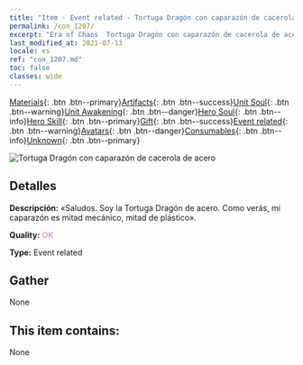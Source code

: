 ```yaml
---
title: "Item - Event related - Tortuga Dragón con caparazón de cacerola de acero"
permalink: /con_1207/
excerpt: "Era of Chaos  Tortuga Dragón con caparazón de cacerola de acero"
last_modified_at: 2021-07-13
locale: es
ref: "con_1207.md"
toc: false
classes: wide
---
```

 [Materials](/ItemsES/){: .btn .btn--primary}[Artifacts](/ItemsES/Artifacts/){: .btn .btn--success}[Unit Soul](/ItemsES/UnitSoul/){: .btn .btn--warning}[Unit Awakening](/ItemsES/UnitAwakening/){: .btn .btn--danger}[Hero Soul](/ItemsES/HeroSoul/){: .btn .btn--info}[Hero Skill](/ItemsES/HeroSkill/){: .btn .btn--primary}[Gift](/ItemsES/Gift/){: .btn .btn--success}[Event related](/ItemsES/Events/){: .btn .btn--warning}[Avatars](/ItemsES/Avatars/){: .btn .btn--danger}[Consumables](/ItemsES/Consumables/){: .btn .btn--info}[Unknown](/ItemsES/Unknown/){: .btn .btn--primary}

 ![Tortuga Dragón con caparazón de cacerola de acero](/images/t/i_81521231.png)

## Detalles
 **Descripción:** «Saludos. Soy la Tortuga Dragón de acero. Como verás, mi caparazón es mitad mecánico, mitad de plástico».

 **Quality:** <span style="color: #DA70D6">OK</span>

 **Type:** Event related

## Gather

  None

## This item contains:

  None


